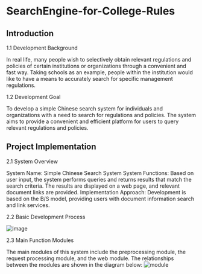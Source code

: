 # SearchEngine-for-College-Rules
## Introduction
1.1 Development Background

In real life, many people wish to selectively obtain relevant regulations and policies of certain institutions or organizations through a convenient and fast way. Taking schools as an example, people within the institution would like to have a means to accurately search for specific management regulations.

1.2 Development Goal

To develop a simple Chinese search system for individuals and organizations with a need to search for regulations and policies. The system aims to provide a convenient and efficient platform for users to query relevant regulations and policies.

## Project Implementation
2.1 System Overview

System Name: Simple Chinese Search System
System Functions: Based on user input, the system performs queries and returns results that match the search criteria. The results are displayed on a web page, and relevant document links are provided.
Implementation Approach: Development is based on the B/S model, providing users with document information search and link services.

2.2 Basic Development Process

![image](https://github.com/RongYangRosie/SearchEngine-for-College-Rules/assets/112712992/bcc6827c-f794-439b-ac26-5593e83101d2)

2.3 Main Function Modules

The main modules of this system include the preprocessing module, the request processing module, and the web module. The relationships between the modules are shown in the diagram below:
![module](https://github.com/RongYangRosie/SearchEngine-for-College-Rules/assets/112712992/eeea1b8f-3cb5-49be-a176-b6e1c7b5cba4)



